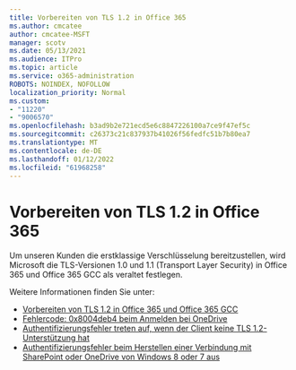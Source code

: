 ```yaml
---
title: Vorbereiten von TLS 1.2 in Office 365
ms.author: cmcatee
author: cmcatee-MSFT
manager: scotv
ms.date: 05/13/2021
ms.audience: ITPro
ms.topic: article
ms.service: o365-administration
ROBOTS: NOINDEX, NOFOLLOW
localization_priority: Normal
ms.custom:
- "11220"
- "9006570"
ms.openlocfilehash: b3ad9b2e721ecd5e6c8847226100a7ce9f47ef5c
ms.sourcegitcommit: c26373c21c837937b41026f56fedfc51b7b80ea7
ms.translationtype: MT
ms.contentlocale: de-DE
ms.lasthandoff: 01/12/2022
ms.locfileid: "61968258"
---
```

# <a name="preparing-for-tls-12-in-office-365"></a>Vorbereiten von TLS 1.2 in Office 365

Um unseren Kunden die erstklassige Verschlüsselung bereitzustellen, wird Microsoft die TLS-Versionen 1.0 und 1.1 (Transport Layer Security) in Office 365 und Office 365 GCC als veraltet festlegen. 

Weitere Informationen finden Sie unter:

- [Vorbereiten von TLS 1.2 in Office 365 und Office 365 GCC](https://docs.microsoft.com/microsoft-365/compliance/prepare-tls-1.2-in-office-365)
- [Fehlercode: 0x8004deb4 beim Anmelden bei OneDrive](https://support.microsoft.com/office/error-code-0x8004deb4-when-signing-in-to-onedrive-e8a8d97c-a87e-4dda-a67e-bae4fef05dcb)
- [Authentifizierungsfehler treten auf, wenn der Client keine TLS 1.2-Unterstützung hat](https://docs.microsoft.com/sharepoint/troubleshoot/administration/authentication-errors-tls12-support)
- [Authentifizierungsfehler beim Herstellen einer Verbindung mit SharePoint oder OneDrive von Windows 8 oder 7 aus](https://docs.microsoft.com/sharepoint/troubleshoot/administration/authentication-errors-windows7)